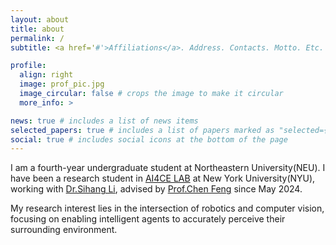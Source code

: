 ```yaml
---
layout: about
title: about
permalink: /
subtitle: <a href='#'>Affiliations</a>. Address. Contacts. Motto. Etc.

profile:
  align: right
  image: prof_pic.jpg
  image_circular: false # crops the image to make it circular
  more_info: >

news: true # includes a list of news items
selected_papers: true # includes a list of papers marked as "selected={true}"
social: true # includes social icons at the bottom of the page
---
```


I am a fourth-year undergraduate student at Northeastern University(NEU). I have been a research student in [AI4CE LAB](https://ai4ce.github.io/) at New York University(NYU), working with [Dr.Sihang Li](https://louis-leee.github.io/), advised by [Prof.Chen Feng](https://engineering.nyu.edu/faculty/chen-feng) since May 2024.

My research interest lies in the intersection of robotics and computer vision, focusing on enabling intelligent agents to accurately perceive their surrounding environment.
